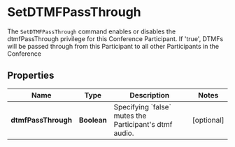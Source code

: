 

# SetDTMFPassThrough

The `SetDTMFPassThrough` command enables or disables the dtmfPassThrough privilege for this Conference Participant. If 'true', DTMFs will be passed through from this Participant to all other Participants in the Conference

## Properties

Name | Type | Description | Notes
------------ | ------------- | ------------- | -------------
**dtmfPassThrough** | **Boolean** | Specifying &#x60;false&#x60; mutes the Participant&#39;s dtmf audio. |  [optional]



